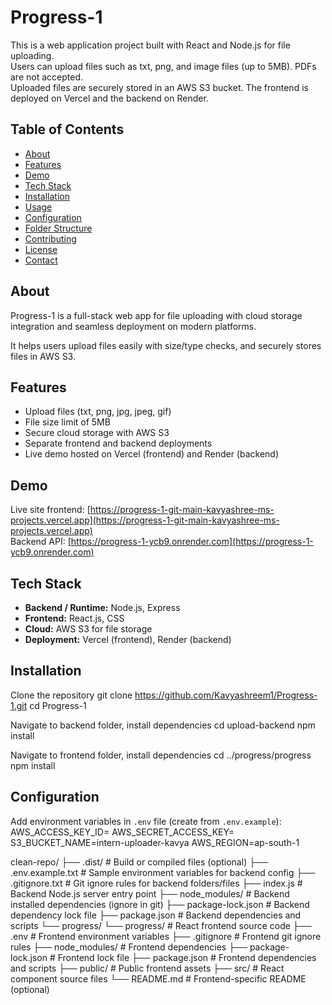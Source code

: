 # Progress-1

This is a web application project built with React and Node.js for file uploading.  
Users can upload files such as txt, png, and image files (up to 5MB). PDFs are not accepted.  
Uploaded files are securely stored in an AWS S3 bucket. The frontend is deployed on Vercel and the backend on Render.

## Table of Contents

- [About](#about)  
- [Features](#features)  
- [Demo](#demo)  
- [Tech Stack](#tech-stack)  
- [Installation](#installation)  
- [Usage](#usage)  
- [Configuration](#configuration)  
- [Folder Structure](#folder-structure)  
- [Contributing](#contributing)  
- [License](#license)  
- [Contact](#contact)

## About

Progress-1 is a full-stack web app for file uploading with cloud storage integration and seamless deployment on modern platforms.

It helps users upload files easily with size/type checks, and securely stores files in AWS S3.

## Features

- Upload files (txt, png, jpg, jpeg, gif)
- File size limit of 5MB
- Secure cloud storage with AWS S3
- Separate frontend and backend deployments
- Live demo hosted on Vercel (frontend) and Render (backend)

## Demo

Live site frontend: [https://progress-1-git-main-kavyashree-ms-projects.vercel.app](https://progress-1-git-main-kavyashree-ms-projects.vercel.app)  
Backend API: [https://progress-1-ycb9.onrender.com](https://progress-1-ycb9.onrender.com)

## Tech Stack

- **Backend / Runtime:** Node.js, Express  
- **Frontend:** React.js, CSS  
- **Cloud:** AWS S3 for file storage  
- **Deployment:** Vercel (frontend), Render (backend)

## Installation

Clone the repository
git clone https://github.com/Kavyashreem1/Progress-1.git
cd Progress-1

Navigate to backend folder, install dependencies
cd upload-backend
npm install

Navigate to frontend folder, install dependencies
cd ../progress/progress
npm install

## Configuration

Add environment variables in `.env` file (create from `.env.example`):
AWS_ACCESS_KEY_ID=
AWS_SECRET_ACCESS_KEY=
S3_BUCKET_NAME=intern-uploader-kavya
AWS_REGION=ap-south-1

clean-repo/
├── .dist/                     # Build or compiled files (optional)
├── .env.example.txt           # Sample environment variables for backend config
├── .gitignore.txt             # Git ignore rules for backend folders/files
├── index.js                   # Backend Node.js server entry point
├── node_modules/              # Backend installed dependencies (ignore in git)
├── package-lock.json          # Backend dependency lock file
├── package.json               # Backend dependencies and scripts
└── progress/
    └── progress/              # React frontend source code
        ├── .env               # Frontend environment variables
        ├── .gitignore         # Frontend git ignore rules
        ├── node_modules/      # Frontend dependencies
        ├── package-lock.json  # Frontend lock file
        ├── package.json       # Frontend dependencies and scripts
        ├── public/            # Public frontend assets
        ├── src/               # React component source files
        └── README.md          # Frontend-specific README (optional)
